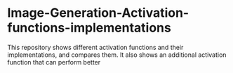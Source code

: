 # Image-Generation-Activation-functions-implementations
This repository shows different activation functions and their implementations, and compares them. It also shows an additional activation function that can perform better
